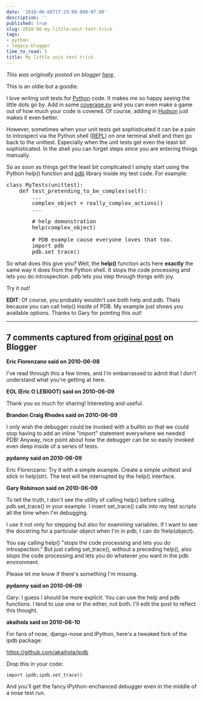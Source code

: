 ```yaml
---
date: '2010-06-08T17:29:00.000-07:00'
description: ''
published: true
slug: 2010-06-my-little-unit-test-trick
tags:
- python
- legacy-blogger
time_to_read: 5
title: My little unit test trick
---
```


*This was originally posted on blogger [here](https://pydanny.blogspot.com/2010/06/my-little-unit-test-trick.html)*.

This is an oldie but a goodie.

I love writing unit tests for [Python](https://python.org) code. It makes me so happy seeing the little dots go by. Add in some [coverage.py](https://nedbatchelder.com/code/coverage/) and you can even make a game out of how much your code is covered. Of course, adding in [Hudson](https://hudson.dev.java.net/) just makes it even better.

However, sometimes when your unit tests get sophisticated it can be a pain to introspect via the Python shell ([REPL](https://en.wikipedia.org/wiki/REPL)) on one terminal shell and then go back to the unittest. Especially when the unit tests get even the least bit sophisticated. In the shell you can forget steps since you are entering things manually.

So as soon as things get the least bit complicated I simply start using the Python help() function and [pdb](https://docs.python.org/library/pdb.html) library inside my test code. For example:

<pre class="prettyprint lang-py">class MyTests(unittest):
    def test_pretending_to_be_complex(self):
        ...
        complex_object = really_complex_actions()
        ...
        
        # help demonstration
        help(complex_object)

        # PDB example cause everyone loves that too.
        import pdb        
        pdb.set_trace()
</pre>
So what does this give you? Well, the <b>help()</b> function acts here <b>exactly</b> the same way it does from the Python shell. It stops the code processing and lets you do introspection. pdb lets you step through things with joy.

Try it out!

<b>EDIT</b>: Of course, you probably wouldn't use both help and pdb. Thats because you can call help() inside of PDB. My example just shows you available options. Thanks to Gary for pointing this out!

---

## 7 comments captured from [original post](https://pydanny.blogspot.com/2010/06/my-little-unit-test-trick.html) on Blogger

**Eric Florenzano said on 2010-06-08**

I've read through this a few times, and I'm embarrassed to admit that I don't understand what you're getting at here.

**EOL (Eric O LEBIGOT) said on 2010-06-09**

Thank you so much for sharing!  Interesting and useful.

**Brandon Craig Rhodes said on 2010-06-09**

I only wish the debugger could be invoked with a builtin so that we could stop having to add an inline &quot;import&quot; statement everywhere we needed PDB! Anyway, nice point about how the debugger can be so easily invoked even deep inside of a series of tests.

**pydanny said on 2010-06-09**

Eric Florenzano: Try it with a simple example. Create a simple unittest and stick in help(str). The test will be interrupted by the help() interface.

**Gary Robinson said on 2010-06-09**

To tell the truth, I don't see the utility of calling help() before calling pdb.set_trace() in your example. I insert set_trace() calls into my test scripts all the time when I'm debugging. 

I use it not only for stepping but also for examining variables. If I want to see the docstring for a particular object when I'm in pdb, I can do !help(object).

You say calling help() &quot;stops the code processing and lets you do introspection.&quot; But just calling set_trace(), without a preceding help(), also stops the code processing and lets you do whatever you want in the pdb environment.

Please let me know if there's something I'm missing.

**pydanny said on 2010-06-09**

Gary: I guess I should be more explicit. You can use the help and pdb functions. I tend to use one or the either, not both. I'll edit the post to reflect this thought.

**akaihola said on 2010-06-10**

For fans of nose, django-nose and IPython, here's a tweaked fork of the ipdb package:

https://github.com/akaihola/ipdb

Drop this in your code:

    import ipdb;ipdb.set_trace()

And you'll get the fancy IPython-enchanced debugger even in the middle of a nose test run.

